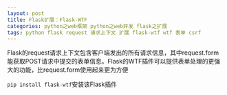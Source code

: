 ```yaml
---
layout: post
title: Flask扩展：Flask-WTF
categories: python之web框架 python之web开发 flask之扩展 
tags: python flask request 请求上下文 扩展 flask-wtf wtf 表单 csrf 
---
```


Flask的request请求上下文包含客户端发出的所有请求信息，其中request.form能获取POST请求中提交的表单信息。Flask的WTF插件可以提供表单处理的更强大的功能，比request.form使用起来更为方便

`pip install flask-wtf`安装该Flask插件
